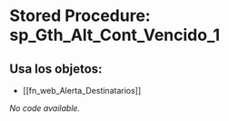 # Stored Procedure: sp_Gth_Alt_Cont_Vencido_1

## Usa los objetos:
- [[fn_web_Alerta_Destinatarios]]

*No code available.*
